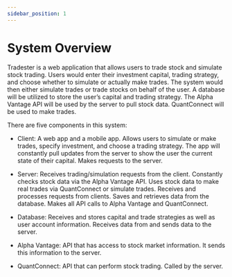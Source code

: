 ```yaml
---
sidebar_position: 1
---
```


# System Overview
Tradester is a web application that allows users to trade stock and simulate stock trading. Users would enter their investment capital, trading strategy, and choose whether to simulate or actually make trades. The system would then either simulate trades or trade stocks on behalf of the user. A database will be utilized to store the user’s capital and trading strategy. The Alpha Vantage API will be used by the server to pull stock data. QuantConnect will be used to make trades. 

There are five components in this system:

- Client: A web app and a mobile app. Allows users to simulate or make trades, specify investment, and choose a trading strategy. The app will constantly pull updates from the server to show the user the current state of their capital. Makes requests to the server.

- Server: Receives trading/simulation requests from the client. Constantly checks stock data via the Alpha Vantage API. Uses stock data to make real trades via QuantConnect or simulate trades. Receives and processes requests from clients. Saves and retrieves data from the database. Makes all API calls to Alpha Vantage and QuantConnect.

- Database: Receives and stores capital and trade strategies as well as user account information. Receives data from and sends data to the server.

- Alpha Vantage: API that has access to stock market information. It sends this information to the server.

- QuantConnect: API that can perform stock trading. Called by the server.